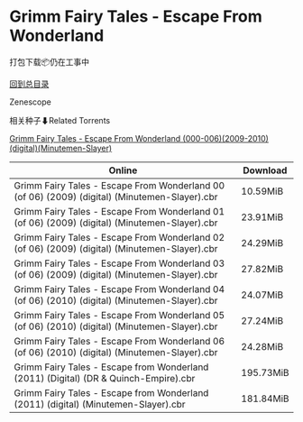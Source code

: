 # Grimm Fairy Tales - Escape From Wonderland

打包下载📦仍在工事中

[回到总目录](/Catalogs.md)

Zenescope





相关种子⬇Related Torrents

[Grimm Fairy Tales - Escape From Wonderland (000-006)(2009-2010)(digital)(Minutemen-Slayer)](https://github.com/alicewish/markdown/blob/master/torrent/Grimm-Fairy-Tales---Escape-From-Wonderland--000-006--2009-2010--digital--Minutemen-Slayer.md)

Online | Download
--- | ---
Grimm Fairy Tales - Escape From Wonderland 00 (of 06) (2009) (digital) (Minutemen-Slayer).cbr | 10.59MiB
Grimm Fairy Tales - Escape From Wonderland 01 (of 06) (2009) (digital) (Minutemen-Slayer).cbr | 23.91MiB
Grimm Fairy Tales - Escape From Wonderland 02 (of 06) (2009) (digital) (Minutemen-Slayer).cbr | 24.29MiB
Grimm Fairy Tales - Escape From Wonderland 03 (of 06) (2009) (digital) (Minutemen-Slayer).cbr | 27.82MiB
Grimm Fairy Tales - Escape From Wonderland 04 (of 06) (2010) (digital) (Minutemen-Slayer).cbr | 24.07MiB
Grimm Fairy Tales - Escape From Wonderland 05 (of 06) (2010) (digital) (Minutemen-Slayer).cbr | 27.24MiB
Grimm Fairy Tales - Escape From Wonderland 06 (of 06) (2010) (digital) (Minutemen-Slayer).cbr | 24.28MiB
Grimm Fairy Tales - Escape from Wonderland (2011) (Digital) (DR & Quinch-Empire).cbr | 195.73MiB
Grimm Fairy Tales - Escape from Wonderland (2011) (digital) (Minutemen-Slayer).cbr | 181.84MiB